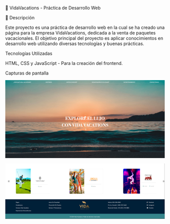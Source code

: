 🌴 VidaVacations - Práctica de Desarrollo Web

📌 Descripción

Este proyecto es una práctica de desarrollo web en la cual se ha creado una página para la empresa VidaVacations, dedicada a la venta de paquetes vacacionales. 
El objetivo principal del proyecto es aplicar conocimientos en desarrollo web utilizando diversas tecnologías y buenas prácticas.

Tecnologías Utilizadas

HTML, CSS y JavaScript - Para la creación del frontend.

Capturas de pantalla

![images/head.png](https://github.com/Al148506/VidaVacationsProject/blob/f09ee8fcccc2242dab18853143325039a1de844f/images/head.png)

![images/footer.png](https://github.com/Al148506/VidaVacationsProject/blob/1a67559ee8add45a92c74bcf17a26700077e1035/images/footer.png)
